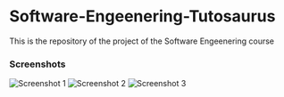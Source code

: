 # Software-Engeenering-Tutosaurus
This is the repository of the project of the Software Engeenering course


### Screenshots
![Screenshot 1](pictures/0.png)
![Screenshot 2](pictures/1.png)
![Screenshot 3](pictures/3.png)
